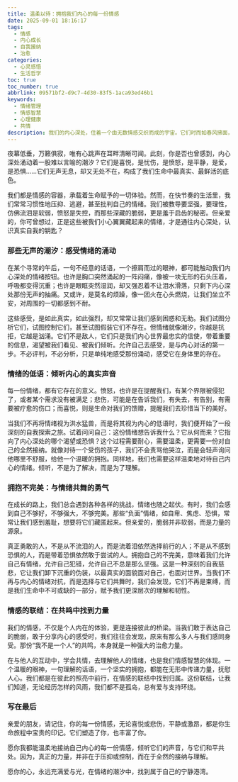 ```yaml
---
title: 温柔以待：拥抱我们内心的每一份情感
date: 2025-09-01 18:16:17
tags:
  - 情感
  - 内心成长
  - 自我接纳
  - 治愈
categories:
  - 心灵感悟
  - 生活哲学
toc: true
toc_number: true
abbrlink: 09571bf2-d9c7-4d30-83f5-1aca93ed46b1
keywords:
  - 情绪管理
  - 情感智慧
  - 心理健康
  - 共情
description: 我们的内心深处，住着一个由无数情感交织而成的宇宙。它们时而如春风拂面，时而如暴雨倾盆，塑造着我们的每一次呼吸与选择。这篇文章，将带你温柔地走进自己的内心，倾听那些被忽略的声音，拥抱那些被误解的情绪，最终在接纳与理解中，找到属于自己的平静与力量。
---
```


夜幕低垂，万籁俱寂，唯有心跳声在耳畔清晰可闻。此刻，你是否也曾感到，内心深处涌动着一股难以言喻的潮汐？它们是喜悦，是忧伤，是愤怒，是平静，是爱，是恐惧……它们无声无息，却又无处不在，构成了我们生命中最真实、最鲜活的底色。

我们都是情感的容器，承载着生命赋予的一切体验。然而，在快节奏的生活里，我们常常习惯性地压抑、逃避，甚至批判自己的情绪。我们被教导要坚强，要理性，仿佛流泪是软弱，愤怒是失控，而那些深藏的脆弱，更是羞于启齿的秘密。但亲爱的，你可曾想过，正是这些被我们小心翼翼藏起来的情绪，才是通往内心深处，认识真实自我的钥匙？

### 那些无声的潮汐：感受情绪的涌动

在某个寻常的午后，一句不经意的话语，一个擦肩而过的眼神，都可能触动我们内心深处的情绪按钮。也许是胸口突然涌起的一阵闷痛，像被一块无形的石头压着，呼吸都变得沉重；也许是眼眶突然湿润，却又强忍着不让泪水滑落，只剩下内心深处那份无声的抽痛。又或许，是莫名的烦躁，像一团火在心头燃烧，让我们坐立不安，对周围的一切都感到不耐。

这些感受，是如此真实，如此强烈，却又常常让我们感到困惑和无助。我们试图分析它们，试图控制它们，甚至试图假装它们不存在。但情绪就像潮汐，你越是抗拒，它越是汹涌。它们不是敌人，它们只是我们内心世界最忠实的信使，带着重要的信息，渴望被我们看见、被我们倾听。允许自己去感受，是与内心对话的第一步。不必评判，不必分析，只是单纯地感受那份涌动，感受它在身体里的存在。

### 情绪的低语：倾听内心的真实声音

每一份情绪，都有它存在的意义。愤怒，也许是在提醒我们，有某个界限被侵犯了，或者某个需求没有被满足；悲伤，可能是在告诉我们，有失去，有告别，有需要被疗愈的伤口；而喜悦，则是生命对我们的馈赠，提醒我们去珍惜当下的美好。

当我们不再将情绪视为洪水猛兽，而是将其视为内心的低语时，我们便开始了一段深刻的自我探索之旅。试着问问自己：这份情绪想告诉我什么？它从何而来？它指向了内心深处的哪个渴望或恐惧？这个过程需要耐心，需要温柔，更需要一份对自己的全然接纳。就像对待一个受伤的孩子，我们不会责骂他哭泣，而是会轻声询问他哪里不舒服，给他一个温暖的拥抱。同样地，我们也需要这样温柔地对待自己内心的情绪。倾听，不是为了解决，而是为了理解。

### 拥抱不完美：与情绪共舞的勇气

在成长的路上，我们总会遇到各种各样的挑战，情绪也随之起伏。有时，我们会感到自己不够好，不够强大，不够完美。那些“负面”情绪，如自卑、焦虑、恐惧，常常让我们感到羞耻，想要将它们藏匿起来。但亲爱的，脆弱并非软弱，而是力量的源泉。

真正勇敢的人，不是从不流泪的人，而是流着泪依然选择前行的人；不是从不感到恐惧的人，而是带着恐惧依然敢于尝试的人。拥抱自己的不完美，意味着我们允许自己有情绪，允许自己犯错，允许自己不总是那么坚强。这是一种深刻的自我慈悲，它让我们卸下沉重的伪装，以最真实的面貌面对自己，也面对世界。当我们不再与内心的情绪对抗，而是选择与它们共舞时，我们会发现，它们不再是束缚，而是我们生命中不可或缺的一部分，赋予我们更深层次的理解和韧性。

### 情感的联结：在共鸣中找到力量

我们的情感，不仅是个人内在的体验，更是连接彼此的桥梁。当我们敢于表达自己的脆弱，敢于分享内心的感受时，我们往往会发现，原来有那么多人与我们感同身受。那份“我不是一个人”的共鸣，本身就是一种强大的治愈力量。

在与他人的互动中，学会共情，去理解他人的情绪，也是我们情感智慧的体现。一个温暖的眼神，一句理解的话语，一个坚实的拥抱，都能在无形中传递力量，抚慰人心。我们都是在彼此的照亮中前行，在情感的联结中找到归属。这份联结，让我们知道，无论经历怎样的风雨，我们都不是孤岛，总有爱与支持环绕。

### 写在最后

亲爱的朋友，请记住，你的每一份情感，无论喜悦或悲伤，平静或激昂，都是你生命旅程中宝贵的印记。它们塑造了你，也丰富了你。

愿你我都能温柔地接纳自己内心的每一份情感，倾听它们的声音，与它们和平共处。因为，真正的力量，并非在于压抑或控制，而在于全然的接纳与理解。

愿你的心，永远充满爱与光，在情绪的潮汐中，找到属于自己的宁静港湾。